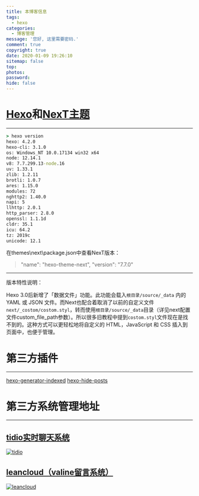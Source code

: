 ```yaml
---
title: 本博客信息
tags:
  - hexo
categories:
  - 博客管理
message: '您好, 这里需要密码.'
comment: true
copyright: true
date: 2020-01-09 19:26:10
sitemap: false
top:
photos:
password:
hide: false
---
```


# [Hexo](https://hexo.io)和[NexT主题](https://github.com/theme-next/hexo-theme-next)

<!--more-->

---

```cmd
> hexo version
hexo: 4.2.0
hexo-cli: 3.1.0
os: Windows_NT 10.0.17134 win32 x64
node: 12.14.1
v8: 7.7.299.13-node.16
uv: 1.33.1
zlib: 1.2.11
brotli: 1.0.7
ares: 1.15.0
modules: 72
nghttp2: 1.40.0
napi: 5
llhttp: 2.0.1
http_parser: 2.8.0
openssl: 1.1.1d
cldr: 35.1
icu: 64.2
tz: 2019c
unicode: 12.1
```

在themes\next\package.json中查看NexT版本：

>"name": "hexo-theme-next", "version": "7.7.0"

---

版本特性说明：

Hexo 3.0后新增了「数据文件」功能。此功能会载入```根目录/source/_data``` 内的 YAML 或 JSON 文件。而Next也配合着取消了以前的自定义文件```next/_costom/costom.styl```，转而使用```根目录/source/_data```目录（详见next配置文件custom_file_path参数）。所以很多旧教程中提到```costom.styl```文件现在是找不到的。这种方式可以更轻松地将自定义的 HTML，JavaScript 和 CSS 插入到页面中，也便于管理。

# 第三方插件

---

[hexo-generator-indexed](https://github.com/stevenjoezhang/hexo-generator-indexed)
[hexo-hide-posts](https://github.com/printempw/hexo-hide-posts)

# 第三方系统管理地址

---

## [tidio实时聊天系统](https://www.tidio.com/panel/)

[![tidio](https://www.tidio.com/wp-content/themes/tidio-wptheme-1.16-1/assets/favicons/favicon.ico)](https://www.tidio.com/panel/) 

## [leancloud（valine留言系统）](https://leancloud.cn/dashboard/)

[![leancloud](https://www.leancloud.cn/favicon.ico)](https://leancloud.cn/dashboard/)
